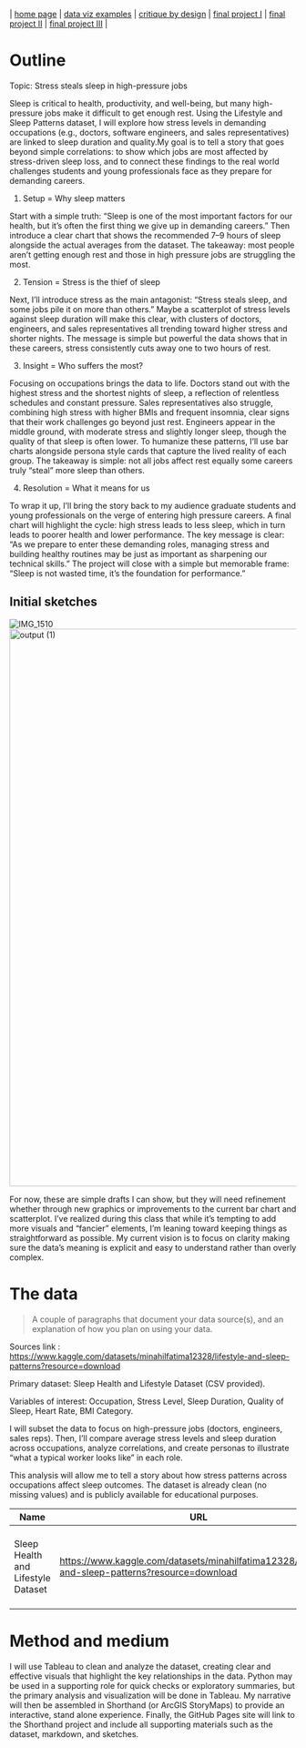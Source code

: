 | [home page](https://cmustudent.github.io/tswd-portfolio-templates/) | [data viz examples](dataviz-examples) | [critique by design](critique-by-design) | [final project I](final-project-part-one) | [final project II](final-project-part-two) | [final project III](final-project-part-three) |

# Outline 

Topic: Stress steals sleep in high-pressure jobs

Sleep is critical to health, productivity, and well-being, but many high-pressure jobs make it difficult to get enough rest. Using the Lifestyle and Sleep Patterns dataset, I will explore how stress levels in demanding occupations (e.g., doctors, software engineers, and sales representatives) are linked to sleep duration and quality.My goal is to tell a story that goes beyond simple correlations: to show which jobs are most affected by stress-driven sleep loss, and to connect these findings to the real world challenges students and young professionals face as they prepare for demanding careers.

1. Setup = Why sleep matters

Start with a simple truth: “Sleep is one of the most important factors for our health, but it’s often the first thing we give up in demanding careers.”
Then introduce a clear chart that shows the recommended 7–9 hours of sleep alongside the actual averages from the dataset.
The takeaway: most people aren’t getting enough rest and those in high pressure jobs are struggling the most.

2. Tension = Stress is the thief of sleep

Next, I’ll introduce stress as the main antagonist: “Stress steals sleep, and some jobs pile it on more than others.” Maybe a scatterplot of stress levels against sleep duration will make this clear, with clusters of doctors, engineers, and sales representatives all trending toward higher stress and shorter nights. The message is simple but powerful the data shows that in these careers, stress consistently cuts away one to two hours of rest.

3. Insight = Who suffers the most?
   
Focusing on occupations brings the data to life. Doctors stand out with the highest stress and the shortest nights of sleep, a reflection of relentless schedules and constant pressure. Sales representatives also struggle, combining high stress with higher BMIs and frequent insomnia, clear signs that their work challenges go beyond just rest. Engineers appear in the middle ground, with moderate stress and slightly longer sleep, though the quality of that sleep is often lower. To humanize these patterns, I’ll use bar charts alongside persona style cards that capture the lived reality of each group. The takeaway is simple: not all jobs affect rest equally some careers truly “steal” more sleep than others.

4. Resolution = What it means for us

To wrap it up, I’ll bring the story back to my audience graduate students and young professionals on the verge of entering high pressure careers. A final chart will highlight the cycle: high stress leads to less sleep, which in turn leads to poorer health and lower performance. The key message is clear: “As we prepare to enter these demanding roles, managing stress and building healthy routines may be just as important as sharpening our technical skills.”
The project will close with a simple but memorable frame: “Sleep is not wasted time, it’s the foundation for performance.”


## Initial sketches
  
![IMG_1510](https://github.com/user-attachments/assets/3e27ac1d-f498-4974-9972-b5fec8c53f17)
<img width="1380" height="980" alt="output (1)" src="https://github.com/user-attachments/assets/02beb810-7c52-48b3-9354-98a82b967c1a" />

For now, these are simple drafts I can show, but they will need refinement whether through new graphics or improvements to the current bar chart and scatterplot. I’ve realized during this class that while it’s tempting to add more visuals and “fancier” elements, I’m leaning toward keeping things as straightforward as possible. My current vision is to focus on clarity making sure the data’s meaning is explicit and easy to understand rather than overly complex.

# The data
> A couple of paragraphs that document your data source(s), and an explanation of how you plan on using your data. 

Sources
 link : https://www.kaggle.com/datasets/minahilfatima12328/lifestyle-and-sleep-patterns?resource=download  
 
 Primary dataset: Sleep Health and Lifestyle Dataset (CSV provided).

 Variables of interest: Occupation, Stress Level, Sleep Duration, Quality of Sleep, Heart Rate, BMI Category.

I will subset the data to focus on high-pressure jobs (doctors, engineers, sales reps). Then, I’ll compare average stress levels and sleep duration across occupations, analyze correlations, and create personas to illustrate “what a typical worker looks like” in each role.

This analysis will allow me to tell a story about how stress patterns across occupations affect sleep outcomes. The dataset is already clean (no missing values) and is publicly available for educational purposes.

| Name                             |                 URL  |      Description |
|----------------------------------|----------------------|------------------|
| Sleep Health and Lifestyle Dataset|  https://www.kaggle.com/datasets/minahilfatima12328/lifestyle-and-sleep-patterns?resource=download|Contains demographic, lifestyle, and sleep-related variables for 374 individuals.     |

# Method and medium
I will use Tableau to clean and analyze the dataset, creating clear and effective visuals that highlight the key relationships in the data. Python may be used in a supporting role for quick checks or exploratory summaries, but the primary analysis and visualization will be done in Tableau. My narrative will then be assembled in Shorthand (or ArcGIS StoryMaps) to provide an interactive, stand alone experience. Finally, the GitHub Pages site will link to the Shorthand project and include all supporting materials such as the dataset, markdown, and sketches.


